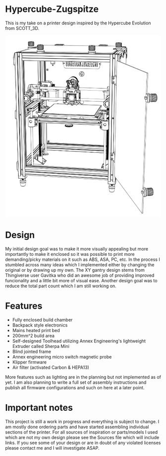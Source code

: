 # Hypercube-Zugspitze

This is my take on a printer design inspired by the Hypercube Evolution from SCOTT_3D.

<img src="/Images/Drawing.png" alt="Drawing"/>

# Design
My initial design goal was to make it more visually appealing but more importantly to make it enclosed so it was possible to print more demanding/picky materials on it such as ABS, ASA, PC, etc. 
In the process I stumbled across many ideas which I implemented either by changing the original or by drawing up my own.
The XY gantry design stems from Thingiverse user Gavitka who did an awesome job of providing improved funcionality and a little bit more of visual ease.
Another design goal was to reduce the total part count which I am still working on.

# Features
- Fully enclosed build chamber
- Backpack style electronics
- Mains heated print bed
- 200mm^2 build area
- Self-designed Toolhead utilizing Annex Engineering's lightweight Extruder called Sherpa Mini
- Blind jointed frame
- Annex engineering micro switch magnetic probe
- Klipper firmware
- Air filter (activated Carbon & HEPA13)

More features such as lighting are in the planning but not implemented as of yet. I am also planning to write a full set of assembly instructions and publish all firmware configurations and such on here at a later point. 

# Important notes
This project is still a work in progress and everything is subject to change. I am mostly done ordering parts and have started assembling individual sections of the printer. For all sources of inspiration or parts/models I used which are not my own design please see the Sources file which will include links. If you see some of your design or are in doubt of any violated licenses please contact me and I will investigate ASAP.
